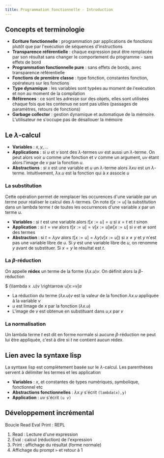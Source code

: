 ```yaml
---
title: Programmation fonctionnelle - Introduction
---
```

## <i class="fas fa-code-branch"></i> Concepts et terminologie

* **Ecriture fonctionnelle** : programmation par applications de fonctions plutôt que par l'exécution de séquences d'instructions
* **Transparence référentielle** : chaque expression peut être remplacée par son résultat sans changer le comportement du programme - sans effets de bord
* **Programmation fonctionnelle pure** : sans effets de bords, avec transparence référentielle
* **Fonctions de première classe** : type fonction, constantes fonction, opérateurs sur les fonctions
* **Type dynamique** : les variables sont typées au moment de l'exécution et non au moment de la compilation
* **Références** : ce sont les adresse sur des objets, elles sont utilisées chaque fois que les contenus ne sont pas utiles (passages de paramètres, retours de fonctions)
* **Garbage collector** : gestion dynamique et automatique de la mémoire. L'utilisateur ne s'occupe pas de désallouer la mémoire

## <i class="fas fa-code-branch"></i> Le $\lambda$-calcul

* **Variables** : $x,y,...$
* **Applications** : si $u$ et $v$ sont des $\lambda$-termes $uv$ est aussi un $\lambda$-terme. On peut alors voir $u$ comme une fonction et $v$ comme un argument, $uv$ étant alors l'image de $v$ par la fonction $u$.
* **Abstractions** : si $x$ est une variable et $u$ un $\lambda$-terme alors $\lambda x u$ est un $\lambda$-terme. Intuitivement, $\lambda x.u$ est la fonction qui à $x$ associe $u$

### La substitution

Cette opération permet de remplacer les occurences d'une variable par un terme pour réaliser le calcul des $\lambda$-termes. On note $t[x:=u]$ la substitution dans un lambda terme $t$ de toutes les occurrences d'une variable $x$ par un terme $u$.

* **Variables** : si $t$ est une variable alors $t[x:=u]=u$ si $x=t$ et $t$ sinon
* **Application** : si $t=vw$ alors $t[x:=u]=v[x:=u]w[x:=u]$ si $v$ et $w$ sont des termes
* **Abstraction** : si $t=\lambda y v$ alors $t[x:=u]=\lambda y (v[x:=u])$ si $x \neq y$ et $y$ n'est pas une variable libre de $u$. Si $y$ est une variable libre de $u$, on renomme $y$ avant de substituer. Si $x=y$ le résultat est $t$.

### La $\beta$-réduction

On appelle **rédex** un terme de la forme $(\lambda x.u)v$. On définit alors la $\beta$-réduction

$ (\lambda x .u)v \rightarrow u[x:=v]$a$

* La réduction du terme $(\lambda x.u)v$ est la valeur de la fonction $\lambda x.u$ appliquée à la variable $v$
* $u$ est límage de $x$ par la fonction $(\lambda x.u)$
* L'image de $v$ est obtenue en substituant dans $u$,$x$ par $v$

### La normalisation

Un lambda terme $t$ est dit en forme normale si aucune $\beta$-réduction ne peut lui être appliquée, c'est à dire si $t$ ne contient aucun rédex.

## <i class="fas fa-code-branch"></i>  Lien avec la syntaxe lisp

La syntaxe lisp est complètement basée sur le $\lambda$-calcul. Les parenthèses servent à délimiter les termes et les application

* **Variables** : $x$, et constantes de types numériques, symbolique, fonctionnel etc
* **Abstractions fonctionnelles** : $\lambda x.y$ s'écrit `(lambda(x),y)`
* **Application** : $uv$ s'écrit `(u v)`

## <i class="fas fa-code-branch"></i> Développement incrémental

Boucle Read Eval Print : REPL

1. Read : Lecture d'une expression
2. Eval : calcul (réduction) de l'expression
3. Print : affichage du résultat (forme normale)
4. Affichage du prompt `>` et retour à 1
